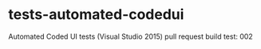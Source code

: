 # tests-automated-codedui
Automated Coded UI tests (Visual Studio 2015)
 pull request build test: 002
